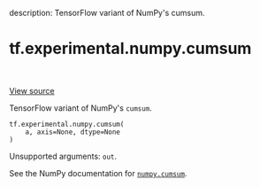 description: TensorFlow variant of NumPy's cumsum.

<div itemscope itemtype="http://developers.google.com/ReferenceObject">
<meta itemprop="name" content="tf.experimental.numpy.cumsum" />
<meta itemprop="path" content="Stable" />
</div>

# tf.experimental.numpy.cumsum

<!-- Insert buttons and diff -->

<table class="tfo-notebook-buttons tfo-api nocontent" align="left">

</table>

<a target="_blank" class="external" href="/code/stable/tensorflow/python/ops/numpy_ops/np_array_ops.py">View source</a>



TensorFlow variant of NumPy's `cumsum`.

<pre class="devsite-click-to-copy prettyprint lang-py tfo-signature-link">
<code>tf.experimental.numpy.cumsum(
    a, axis=None, dtype=None
)
</code></pre>



<!-- Placeholder for "Used in" -->

Unsupported arguments: `out`.

See the NumPy documentation for [`numpy.cumsum`](https://numpy.org/doc/1.16/reference/generated/numpy.cumsum.html).